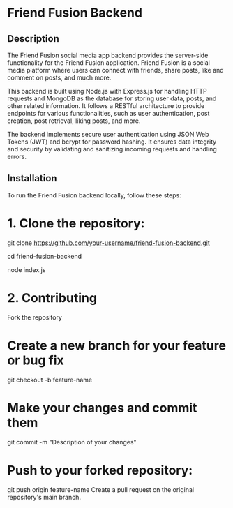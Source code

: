 # Friend Fusion Backend

## Description

The Friend Fusion social media app backend provides the server-side functionality for the Friend Fusion application. Friend Fusion is a social media platform where users can connect with friends, share posts, like and comment on posts, and much more.

This backend is built using Node.js with Express.js for handling HTTP requests and MongoDB as the database for storing user data, posts, and other related information. It follows a RESTful architecture to provide endpoints for various functionalities, such as user authentication, post creation, post retrieval, liking posts, and more.

The backend implements secure user authentication using JSON Web Tokens (JWT) and bcrypt for password hashing. It ensures data integrity and security by validating and sanitizing incoming requests and  handling errors.


## Installation

To run the Friend Fusion backend locally, follow these steps:

# 1. Clone the repository:

   git clone https://github.com/your-username/friend-fusion-backend.git
   
   cd friend-fusion-backend
   
   node index.js



# 2. Contributing
   Fork the repository
   
  # Create a new branch for your feature or bug fix
   
   git checkout -b feature-name
   
  # Make your changes and commit them
   
   git commit -m "Description of your changes"

  # Push to your forked repository:
   
   git push origin feature-name
   Create a pull request on the original repository's main branch.
